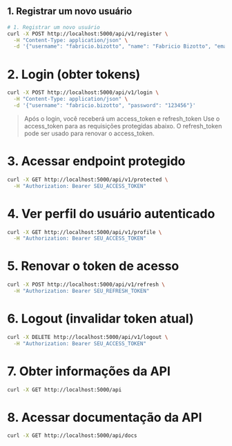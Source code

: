 ## 1. Registrar um novo usuário

```bash
# 1. Registrar um novo usuário
curl -X POST http://localhost:5000/api/v1/register \
  -H "Content-Type: application/json" \
  -d '{"username": "fabricio.bizotto", "name": "Fabricio Bizotto", "email": "fabricio.bizotto@ifc.edu.br", "password": "123456"}'
```

# 2. Login (obter tokens)
```bash
curl -X POST http://localhost:5000/api/v1/login \
  -H "Content-Type: application/json" \
  -d '{"username": "fabricio.bizotto", "password": "123456"}'
```

> Após o login, você receberá um access_token e refresh_token
> Use o access_token para as requisições protegidas abaixo.
> O refresh_token pode ser usado para renovar o access_token.

# 3. Acessar endpoint protegido
```bash
curl -X GET http://localhost:5000/api/v1/protected \
  -H "Authorization: Bearer SEU_ACCESS_TOKEN"
```

# 4. Ver perfil do usuário autenticado
```bash
curl -X GET http://localhost:5000/api/v1/profile \
  -H "Authorization: Bearer SEU_ACCESS_TOKEN"
```

# 5. Renovar o token de acesso
```bash
curl -X POST http://localhost:5000/api/v1/refresh \
  -H "Authorization: Bearer SEU_REFRESH_TOKEN"
```

# 6. Logout (invalidar token atual)
```bash
curl -X DELETE http://localhost:5000/api/v1/logout \
  -H "Authorization: Bearer SEU_ACCESS_TOKEN"
```

# 7. Obter informações da API
```bash
curl -X GET http://localhost:5000/api
```

# 8. Acessar documentação da API
```bash
curl -X GET http://localhost:5000/api/docs
```